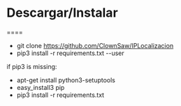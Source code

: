 
# Descargar/Instalar
====
* git clone https://github.com/ClownSaw/IPLocalizacion
* pip3 install -r requirements.txt --user

if pip3 is missing:
* apt-get install python3-setuptools
* easy_install3 pip
* pip3 install -r requirements.txt


